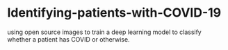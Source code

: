 # Identifying-patients-with-COVID-19
using open source images to train a deep learning model to classify whether a patient has COVID or otherwise.

